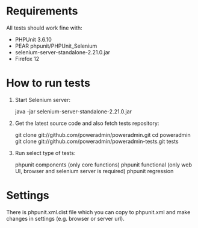 # Requirements

All tests should work fine with:
* PHPUnit 3.6.10
* PEAR phpunit/PHPUnit_Selenium
* selenium-server-standalone-2.21.0.jar
* Firefox 12 


# How to run tests

1. Start Selenium server:

     java -jar selenium-server-standalone-2.21.0.jar

2. Get the latest source code and also fetch tests repository:

     git clone git://github.com/poweradmin/poweradmin.git
     cd poweradmin
     git clone git://github.com/poweradmin/poweradmin-tests.git tests

3. Run select type of tests:

     phpunit components	(only core functions)
     phpunit functional	(only web UI, browser and selenium server is required)
     phpunit regression


# Settings

There is phpunit.xml.dist file which you can copy to phpunit.xml and make changes in settings
(e.g. browser or server url).

